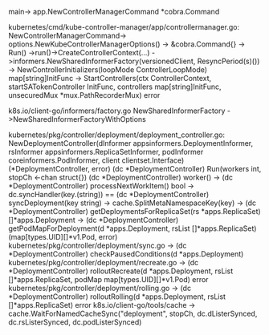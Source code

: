 main-> app.NewControllerManagerCommand *cobra.Command

kubernetes/cmd/kube-controller-manager/app/controllermanager.go:
NewControllerManagerCommand-> options.NewKubeControllerManagerOptions()
                           -> &cobra.Command{}
                           -> Run() ->run()->CreateControllerContext(...)
                                                   ->informers.NewSharedInformerFactory(versionedClient, ResyncPeriod(s)())
                           ->  NewControllerInitializers(loopMode ControllerLoopMode) map[string]InitFunc
                           ->  StartControllers(ctx ControllerContext, startSATokenController InitFunc, controllers map[string]InitFunc, unsecuredMux *mux.PathRecorderMux) error

k8s.io/client-go/informers/factory.go
NewSharedInformerFactory ->NewSharedInformerFactoryWithOptions

kubernetes/pkg/controller/deployment/deployment_controller.go:
NewDeploymentController(dInformer appsinformers.DeploymentInformer, rsInformer appsinformers.ReplicaSetInformer, podInformer coreinformers.PodInformer, client clientset.Interface) (*DeploymentController, error)
(dc *DeploymentController) Run(workers int, stopCh <-chan struct{})
(dc *DeploymentController) worker()
    -> (dc *DeploymentController) processNextWorkItem() bool
           -> dc.syncHandler(key.(string)) == (dc *DeploymentController) syncDeployment(key string)
                    -> cache.SplitMetaNamespaceKey(key)
                    -> (dc *DeploymentController) getDeploymentsForReplicaSet(rs *apps.ReplicaSet) []*apps.Deployment
                    -> (dc *DeploymentController) getPodMapForDeployment(d *apps.Deployment, rsList []*apps.ReplicaSet) (map[types.UID][]*v1.Pod, error)
kubernetes/pkg/controller/deployment/sync.go
    -> (dc *DeploymentController) checkPausedConditions(d *apps.Deployment)
kubernetes/pkg/controller/deployment/recreate.go
    -> (dc *DeploymentController) rolloutRecreate(d *apps.Deployment, rsList []*apps.ReplicaSet, podMap map[types.UID][]*v1.Pod) error
kubernetes/pkg/controller/deployment/rolling.go
    -> (dc *DeploymentController) rolloutRolling(d *apps.Deployment, rsList []*apps.ReplicaSet) error
k8s.io/client-go/tools/cache
    -> cache.WaitForNamedCacheSync("deployment", stopCh, dc.dListerSynced, dc.rsListerSynced, dc.podListerSynced)

